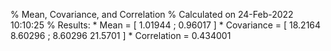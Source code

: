 % Mean, Covariance, and Correlation
% Calculated on 24-Feb-2022 10:10:25
% Results:
     * Mean = [ 1.01944 ; 0.96017 ]
     * Covariance = [ 18.2164 8.60296 ; 8.60296 21.5701 ]
     * Correlation = 0.434001 

